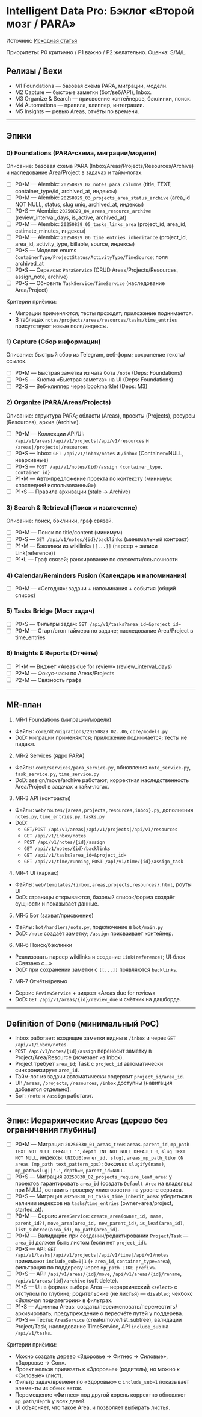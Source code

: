 # Intelligent Data Pro: Бэклог «Второй мозг / PARA»

Источник: [Исходная статья](../research/habr_nspk_second_brain.md)

Приоритеты: P0 критично / P1 важно / P2 желательно. Оценка: S/M/L.

## Релизы / Вехи
- M1 Foundations — базовая схема PARA, миграции, модели.
- M2 Capture — быстрые заметки (бот/веб/API), Inbox.
- M3 Organize & Search — присвоение контейнеров, бэклинки, поиск.
- M4 Automations — правила, клиппер, интеграции.
- M5 Insights — ревью Areas, отчёты по времени.

---

## Эпики

### 0) Foundations (PARA-схема, миграции/модели)
Описание: базовая схема PARA (Inbox/Areas/Projects/Resources/Archive) и наследование Area/Project в задачах и тайм‑логах.

- [ ] P0•M — Alembic: `20250829_02_notes_para_columns` (title, TEXT, container_type/id, archived_at, индексы)
- [ ] P0•M — Alembic: `20250829_03_projects_area_status_archive` (area_id NOT NULL, status, slug uniq, archived_at, индексы)
- [ ] P0•S — Alembic: `20250829_04_areas_resource_archive` (review_interval_days, is_active, archived_at)
- [ ] P0•M — Alembic: `20250829_05_tasks_links_area` (project_id, area_id, estimate_minutes, индексы)
- [ ] P0•M — Alembic: `20250829_06_time_entries_inheritance` (project_id, area_id, activity_type, billable, source, индексы)
- [ ] P0•S — Модели: enums `ContainerType/ProjectStatus/ActivityType/TimeSource`; поля archived_at
- [ ] P0•S — Сервисы: `ParaService` (CRUD Areas/Projects/Resources, assign_note, archive)
- [ ] P0•S — Обновить `TaskService/TimeService` (наследование Area/Project)

Критерии приёмки:
- Миграции применяются; тесты проходят; приложение поднимается.
- В таблицах `notes/projects/areas/resources/tasks/time_entries` присутствуют новые поля/индексы.

### 1) Capture (Сбор информации)
Описание: быстрый сбор из Telegram, веб‑форм; сохранение текста/ссылок.

- [ ] P0•M — Быстрая заметка из чата бота `/note` (Deps: Foundations)
- [ ] P0•S — Кнопка «Быстрая заметка» на UI (Deps: Foundations)
- [ ] P2•S — Веб‑клиппер через bookmarklet (Deps: M3)

### 2) Organize (PARA/Areas/Projects)
Описание: структура PARA; области (Areas), проекты (Projects), ресурсы (Resources), архив (Archive).

- [ ] P0•M — Коллекции API/UI: `/api/v1/areas|/api/v1/projects|/api/v1/resources` и `/areas|/projects|/resources`
- [ ] P0•S — Inbox: `GET /api/v1/inbox/notes` и `/inbox` (Container=NULL, неархивные)
- [ ] P0•S — `POST /api/v1/notes/{id}/assign {container_type, container_id}`
- [ ] P1•M — Авто‑предложение проекта по контексту (минимум: «последний использованный»)
- [ ] P1•S — Правила архивации (stale → Archive)

### 3) Search & Retrieval (Поиск и извлечение)
Описание: поиск, бэклинки, граф связей.

- [ ] P0•M — Поиск по title/content (минимум)
- [ ] P0•S — `GET /api/v1/notes/{id}/backlinks` (минимальный контракт)
- [ ] P1•M — Бэклинки из wikilinks `[[...]]` (парсер + записи Link(reference))
- [ ] P1•L — Граф связей; ранжирование по свежести/ссылочности

### 4) Calendar/Reminders Fusion (Календарь и напоминания)
- [ ] P0•M — «Сегодня»: задачи + напоминания + события (общий список)

### 5) Tasks Bridge (Мост задач)
- [ ] P0•S — Фильтры задач: `GET /api/v1/tasks?area_id=&project_id=`
- [ ] P0•M — Старт/стоп таймера по задаче; наследование Area/Project в time_entries

### 6) Insights & Reports (Отчёты)
- [ ] P1•M — Виджет «Areas due for review» (review_interval_days)
- [ ] P2•M — Фокус‑часы по Areas/Projects
- [ ] P2•M — Связность графа

---

## MR‑план

1) MR‑1 Foundations (миграции/модели)
- Файлы: `core/db/migrations/20250829_02..06`, `core/models.py`
- DoD: миграции применяются; приложение поднимается; тесты не падают.

2) MR‑2 Services (ядро PARA)
- Файлы: `core/services/para_service.py`, обновления `note_service.py`, `task_service.py`, `time_service.py`
- DoD: assign/move/archive работают; корректная наследственность Area/Project в задачах и тайм‑логах.

3) MR‑3 API (контракты)
- Файлы: `web/routes/{areas,projects,resources,inbox}.py`, дополнения `notes.py`, `time_entries.py`, `tasks.py`
- DoD:
  - `GET/POST /api/v1/areas|/api/v1/projects|/api/v1/resources`
  - `GET /api/v1/inbox/notes`
  - `POST /api/v1/notes/{id}/assign`
  - `GET /api/v1/notes/{id}/backlinks`
  - `GET /api/v1/tasks?area_id=&project_id=`
  - `GET /api/v1/time/running`, `POST /api/v1/time/{id}/assign_task`

4) MR‑4 UI (каркас)
- Файлы: `web/templates/{inbox,areas,projects,resources}.html`, роуты UI
- DoD: страницы открываются, базовый список/форма создаёт сущности и показывает данные.

5) MR‑5 Бот (захват/присвоение)
- Файлы: `bot/handlers/note.py`, подключение в `bot/main.py`
- DoD: `/note` создаёт заметку; `/assign` присваивает контейнер.

6) MR‑6 Поиск/бэклинки
- Реализовать парсер wikilinks и создание `Link(reference)`; UI‑блок «Связано с…»
- DoD: при сохранении заметки с `[[...]]` появляются `backlinks`.

7) MR‑7 Отчёты/ревью
- Сервис `ReviewService` + виджет «Areas due for review»
- DoD: `GET /api/v1/areas/{id}/review_due` и счётчик на дашборде.

---

## Definition of Done (минимальный PoC)
- Inbox работает: входящие заметки видны в `/inbox` и через `GET /api/v1/inbox/notes`.
- `POST /api/v1/notes/{id}/assign` переносит заметку в Project/Area/Resource (исчезает из Inbox).
- Project требует `area_id`; Task с `project_id` автоматически синхронизирует `area_id`.
- Тайм‑лог из задачи автоматически содержит `project_id/area_id`.
- UI: `/areas`, `/projects`, `/resources`, `/inbox` доступны (навигация добавится отдельно).
- Бот: `/note` и `/assign` работают.


---

## Эпик: Иерархические Areas (дерево без ограничения глубины)

- [ ] P0•M — Миграция `20250830_01_areas_tree`: `areas.parent_id`, `mp_path TEXT NOT NULL DEFAULT ''`, `depth INT NOT NULL DEFAULT 0`, `slug TEXT NOT NULL`, индексы: `UNIQUE(owner_id, slug)`, `areas_mp_path_like ON areas (mp_path text_pattern_ops)`; бэкфилл: `slugify(name)`, `mp_path=slug||'.'`, `depth=0`, `parent_id=NULL`.
- [ ] P0•S — Миграция `20250830_02_projects_require_leaf_area`: у проектов гарантировать `area_id` (создать `Default Area` на владельца при NULL), оставить проверку «листовости» на уровне сервиса.
- [ ] P0•S — Миграция `20250830_03_tasks_time_inherit_area`: убедиться в наличии индексов на `tasks`/`time_entries` (owner+area/project, started_at).
- [ ] P0•M — Сервис `AreaService`: `create_area(owner_id, name, parent_id?)`, `move_area(area_id, new_parent_id)`, `is_leaf(area_id)`, `list_subtree(area_id)`, `mp_path(area_id)`.
- [ ] P0•M — Валидации: при создании/редактировании `Project`/`Task` — `area_id` должен быть листом (если нет `project_id`).
- [ ] P0•S — API: `GET /api/v1/tasks|/api/v1/projects|/api/v1/time|/api/v1/notes` принимают `include_sub=0|1` (+ `area_id`, `container_type=area`), фильтрация по поддереву через `mp_path LIKE prefix%`.
- [ ] P0•S — API: `/api/v1/areas/{id}/move`, `/api/v1/areas/{id}/rename`, `/api/v1/areas/{id}/archive` (soft delete).
- [ ] P1•S — UI: в формах выбора Area — иерархический `<select>` с отступом по глубине; родительские (не листья) — `disabled`; чекбокс «Включая подкатегории» в фильтрах.
- [ ] P1•S — Админка Areas: создать/переименовать/переместить/архивировать; предупреждение о пересчёте путей у поддерева.
- [ ] P0•S — Тесты: `AreaService` (create/move/list_subtree), валидации Project/Task, наследование TimeService, API `include_sub` на `/api/v1/tasks`.

Критерии приёмки:
- Можно создать дерево «Здоровье → Фитнес → Силовые», «Здоровье → Сон».
- Проект нельзя привязать к «Здоровье» (родитель), но можно к «Силовые» (лист).
- Фильтр задач/времени по «Здоровью» с `include_sub=1` показывает элементы из обеих веток.
- Перемещение «Фитнес» под другой корень корректно обновляет `mp_path/depth` у всех детей.
- UI объясняет, что такое Area, и позволяет выбирать листья.
